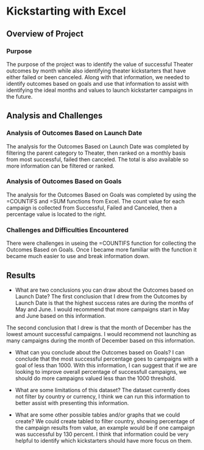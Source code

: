 # Kickstarting with Excel

## Overview of Project

### Purpose
The purpose of the project was to identify the value of successful Theater outcomes by month while also identifying theater kickstarters that have either failed or been canceled. Along with that information, we needed to identify outcomes based on goals and use that information to assist with identifying the ideal months and values to launch kickstarter campaigns in the future. 

## Analysis and Challenges

### Analysis of Outcomes Based on Launch Date
The analysis for the Outcomes Based on Launch Date was completed by filtering the parent category to Theater, then ranked on a monthly basis from most successful, failed then canceled. The total is also available so more information can be filtered or ranked.
### Analysis of Outcomes Based on Goals
The analysis for the Outcomes Based on Goals was completed by using the =COUNTIFS and =SUM functions from Excel. The count value for each campaign is collected from Successful, Failed and Canceled, then a percentage value is located to the right.
### Challenges and Difficulties Encountered
There were challenges in useing the =COUNTIFS function for collecting the Outcomes Based on Goals. Once I became more familiar with the function it became much easier to use and break information down. 
## Results

- What are two conclusions you can draw about the Outcomes based on Launch Date?
The first conclusion that I drew from the Outcomes by Launch Date is that the highest success rates are during the months of May and June. I would recommend that more campaigns start in May and June based on this information.

The second conclusion that I drew is that the month of December has the lowest amount successful campaigns. I would recommend not launching as many campaigns during the month of December based on this information.

- What can you conclude about the Outcomes based on Goals?
I can conclude that the most successful percentage goes to campaigns with a goal of less than 1000. With this information, I can suggest that if we are looking to improve overall percentage of successfull campaigns, we should do more campaigns valued less than the 1000 threshold. 

- What are some limitations of this dataset?
The dataset currently does not filter by country or currency, I think we can run this information to better assist with presenting this information. 

- What are some other possible tables and/or graphs that we could create?
We could create tabled to filter country, showing percentage of the campaign results from value, an example would be if one campaign was successful by 130 percent. I think that information could be very helpful to identify which kickstarters should have more focus on them. 
